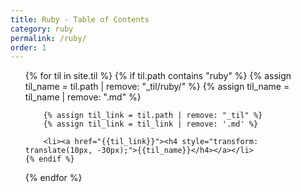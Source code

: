 ```yaml
---
title: Ruby - Table of Contents
category: ruby
permalink: /ruby/
order: 1
---
```


<div>
<ul>
{% for til in site.til %}
    {% if til.path contains "ruby" %}
        {% assign til_name = til.path | remove: "_til/ruby/" %}
        {% assign til_name = til_name | remove: ".md" %}

        {% assign til_link = til.path | remove: "_til" %}
        {% assign til_link = til_link | remove: '.md' %}

        <li><a href="{{til_link}}"><h4 style="transform: translate(10px, -30px);">{{til_name}}</h4></a></li>
    {% endif %}
{% endfor %}
<ul>
